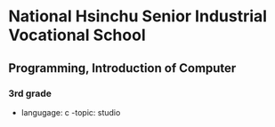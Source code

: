 # National Hsinchu Senior Industrial Vocational School
## Programming, Introduction of Computer
### 3rd grade
- langugage: c
-topic: studio
